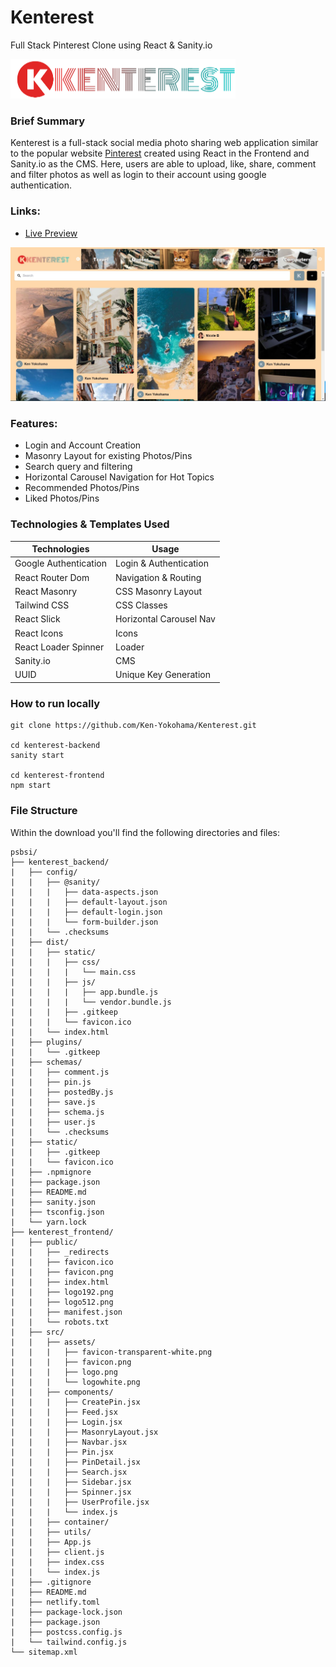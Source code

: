 # Kenterest
Full Stack Pinterest Clone using React &amp; Sanity.io

![Kenterest Logo](https://raw.githubusercontent.com/Ken-Yokohama/Kenterest/master/kenterest_frontend/src/assets/logo.png)

### Brief Summary
Kenterest is a full-stack social media photo sharing web application similar to the popular website [Pinterest](https://www.pinterest.com/) created using React in the Frontend and Sanity.io as the CMS. Here, users are able to upload, like, share, comment and filter photos as well as login to their account using google authentication.

### Links:
- [Live Preview](https://kenterest.netlify.app/)

![Kenterest Cover Sample](https://github.com/Ken-Yokohama/Kenterest/blob/master/cover.JPG)

### Features:
- Login and Account Creation
- Masonry Layout for existing Photos/Pins
- Search query and filtering
- Horizontal Carousel Navigation for Hot Topics
- Recommended Photos/Pins
- Liked Photos/Pins

### Technologies & Templates Used
| Technologies | Usage                                      |
| ----------------- | ------------------------------------------------ |
| Google Authentication      | Login & Authentication      |
| React Router Dom | Navigation & Routing |
| React Masonry | CSS Masonry Layout        |
| Tailwind CSS  | CSS Classes  |
| React Slick | Horizontal Carousel Nav |
| React Icons | Icons |
| React Loader Spinner | Loader |
| Sanity.io  | CMS|
| UUID  | Unique Key Generation|

### How to run locally
```
git clone https://github.com/Ken-Yokohama/Kenterest.git

cd kenterest-backend
sanity start

cd kenterest-frontend
npm start
```

### File Structure
Within the download you'll find the following directories and files:
```
psbsi/
├── kenterest_backend/
|   ├── config/
|   |   ├── @sanity/
|   |   |   ├── data-aspects.json
|   |   |   ├── default-layout.json
|   |   |   ├── default-login.json
|   |   |   └── form-builder.json
|   |   └── .checksums
|   ├── dist/
|   |   ├── static/
|   |   |   ├── css/
|   |   |   |   └── main.css
|   |   |   ├── js/
|   |   |   |   ├── app.bundle.js
|   |   |   |   └── vendor.bundle.js
|   |   |   ├── .gitkeep
|   |   |   └── favicon.ico
|   |   └── index.html
|   ├── plugins/
|   |   └── .gitkeep
|   ├── schemas/
|   |   ├── comment.js
|   |   ├── pin.js
|   |   ├── postedBy.js
|   |   ├── save.js
|   |   ├── schema.js
|   |   ├── user.js
|   |   └── .checksums
|   ├── static/
|   |   ├── .gitkeep
|   |   └── favicon.ico
|   ├── .npmignore
|   ├── package.json
|   ├── README.md
|   ├── sanity.json
|   ├── tsconfig.json
|   └── yarn.lock
├── kenterest_frontend/
|   ├── public/
|   |   ├── _redirects
|   |   ├── favicon.ico
|   |   ├── favicon.png
|   |   ├── index.html
|   |   ├── logo192.png
|   |   ├── logo512.png
|   |   ├── manifest.json
|   |   └── robots.txt
|   ├── src/
|   |   ├── assets/
|   |   |   ├── favicon-transparent-white.png
|   |   |   ├── favicon.png
|   |   |   ├── logo.png
|   |   |   └── logowhite.png
|   |   ├── components/
|   |   |   ├── CreatePin.jsx
|   |   |   ├── Feed.jsx
|   |   |   ├── Login.jsx
|   |   |   ├── MasonryLayout.jsx
|   |   |   ├── Navbar.jsx
|   |   |   ├── Pin.jsx
|   |   |   ├── PinDetail.jsx
|   |   |   ├── Search.jsx
|   |   |   ├── Sidebar.jsx
|   |   |   ├── Spinner.jsx
|   |   |   ├── UserProfile.jsx
|   |   |   └── index.js
|   |   ├── container/
|   |   ├── utils/
|   |   ├── App.js
|   |   ├── client.js
|   |   ├── index.css
|   |   └── index.js
|   ├── .gitignore
|   ├── README.md
|   ├── netlify.toml
|   ├── package-lock.json
|   ├── package.json
|   ├── postcss.config.js
|   └── tailwind.config.js
└── sitemap.xml
```
